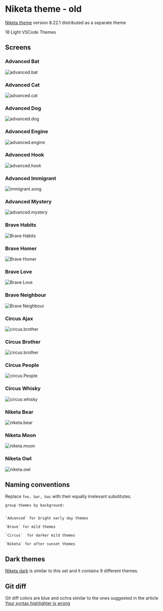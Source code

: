 # Niketa theme - old

[Niketa theme](https://marketplace.visualstudio.com/items?itemName=selfrefactor.Niketa-theme) version 8.22.1 distributed as a separate theme

18 Light VSCode Themes

## Screens

### Advanced Bat

![advanced.bat](https://github.com/selfrefactor/niketa-themes/blob/master/packages/niketa-theme-past/screens/advanced.bat.png?raw=true)

### Advanced Cat

![advanced.cat](https://github.com/selfrefactor/niketa-themes/blob/master/packages/niketa-theme-past/screens/advanced.cat.png?raw=true)

### Advanced Dog

![advanced.dog](https://github.com/selfrefactor/niketa-themes/blob/master/packages/niketa-theme-past/screens/advanced.dog.png?raw=true)

### Advanced Engine

![advanced.engine](https://github.com/selfrefactor/niketa-themes/blob/master/packages/niketa-theme-past/screens/advanced.engine.png?raw=true)

### Advanced Hook

![advanced.hook](https://github.com/selfrefactor/niketa-themes/blob/master/packages/niketa-theme-past/screens/advanced.hook.png?raw=true)

### Advanced Immigrant

![immigrant.song](https://github.com/selfrefactor/niketa-themes/blob/master/packages/niketa-theme-past/screens/advanced.immigrant.png?raw=true)

### Advanced Mystery

![advanced.mystery](https://github.com/selfrefactor/niketa-themes/blob/master/packages/niketa-theme-past/screens/advanced.mystery.png?raw=true)

### Brave Habits

![Brave Habits](https://github.com/selfrefactor/niketa-themes/blob/master/packages/niketa-theme-past/screens/brave.habits.png?raw=true)

### Brave Homer

![Brave Homer](https://github.com/selfrefactor/niketa-themes/blob/master/packages/niketa-theme-past/screens/brave.homer.png?raw=true)

### Brave Love

![Brave Love](https://github.com/selfrefactor/niketa-themes/blob/master/packages/niketa-theme-past/screens/brave.love.png?raw=true)

### Brave Neighbour

![Brave Neighbour](https://github.com/selfrefactor/niketa-themes/blob/master/packages/niketa-theme-past/screens/brave.neighbour.png?raw=true)

### Circus Ajax

![circus.brother](https://github.com/selfrefactor/niketa-themes/blob/master/packages/niketa-theme-past/screens/circus.ajax.png?raw=true)

### Circus Brother

![circus.brother](https://github.com/selfrefactor/niketa-themes/blob/master/packages/niketa-theme-past/screens/circus.brother.png?raw=true)

### Circus People

![circus.People](https://github.com/selfrefactor/niketa-themes/blob/master/packages/niketa-theme-past/screens/circus.people.png?raw=true)

### Circus Whisky

![circus.whisky](https://github.com/selfrefactor/niketa-themes/blob/master/packages/niketa-theme-past/screens/circus.whisky.png?raw=true)

### Niketa Bear

![niketa.bear](https://github.com/selfrefactor/niketa-themes/blob/master/packages/niketa-theme-past/screens/niketa.bear.png?raw=true)

### Niketa Moon

![niketa.moon](https://github.com/selfrefactor/niketa-themes/blob/master/packages/niketa-theme-past/screens/niketa.moon.png?raw=true)

### Niketa Owl

![niketa.owl](https://github.com/selfrefactor/niketa-themes/blob/master/packages/niketa-theme-past/screens/niketa.owl.png?raw=true)

## Naming conventions

Replace `foo, bar, baz` with their equally irrelevant substitutes.

```
group themes by background:


`Advanced` for bright early day themes

`Brave` for mild themes

`Circus`  for darker mild themes

`Niketa` for after sunset themes
```

## Dark themes

[Niketa dark](https://marketplace.visualstudio.com/items?itemName=selfrefactor.niketa-dark-theme) is similar to this set and it contains 9 different themes.

## Git diff

Git diff colors are blue and ochra similar to the ones suggested in the article [Your syntax highlighter is wrong](https://jameshfisher.com/2014/05/11/your-syntax-highlighter-is-wrong/)

